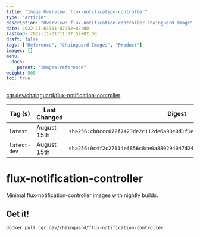 ```yaml
---
title: "Image Overview: flux-notification-controller"
type: "article"
description: "Overview: flux-notification-controller Chainguard Image"
date: 2022-11-01T11:07:52+02:00
lastmod: 2022-11-01T11:07:52+02:00
draft: false
tags: ["Reference", "Chainguard Images", "Product"]
images: []
menu:
  docs:
    parent: "images-reference"
weight: 500
toc: true
---
```


[cgr.dev/chainguard/flux-notification-controller](https://github.com/chainguard-images/images/tree/main/images/flux-notification-controller)

| Tag (s)       | Last Changed | Digest                                                                    |
|---------------|--------------|---------------------------------------------------------------------------|
|  `latest`     | August 15th  | `sha256:cb8ccc072f7423de2c112de6a98e0d1f1e93dc6b78ee28916cd611617f6343f6` |
|  `latest-dev` | August 15th  | `sha256:0c4f2c27114ef856c8ce0a880294047d24b346cdbe941f966804b5c7a07c0398` |

# flux-notification-controller

Minimal flux-notification-controller images with nightly builds.

## Get it!

```shell
docker pull cgr.dev/chainguard/flux-notification-controller
```
